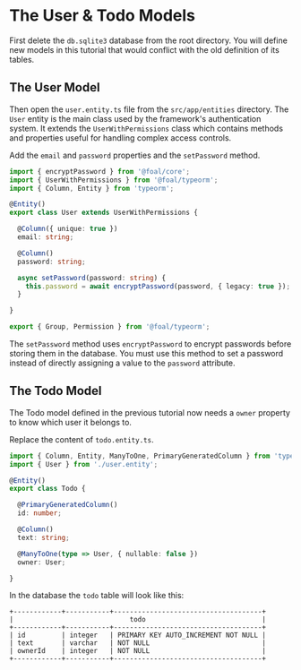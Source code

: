 # The User & Todo Models

First delete the `db.sqlite3` database from the root directory. You will define new models in this tutorial that would conflict with the old definition of its tables.

## The User Model

Then open the `user.entity.ts` file from the `src/app/entities` directory. The `User` entity is the main class used by the framework's authentication system. It extends the `UserWithPermissions` class which contains methods and properties useful for handling complex access controls.

Add the `email` and `password` properties and the `setPassword` method.

```typescript
import { encryptPassword } from '@foal/core';
import { UserWithPermissions } from '@foal/typeorm';
import { Column, Entity } from 'typeorm';

@Entity()
export class User extends UserWithPermissions {

  @Column({ unique: true })
  email: string;

  @Column()
  password: string;

  async setPassword(password: string) {
    this.password = await encryptPassword(password, { legacy: true });
  }

}

export { Group, Permission } from '@foal/typeorm';
```

The `setPassword` method uses `encryptPassword` to encrypt passwords before storing them in the database. You must use this method to set a password instead of directly assigning a value to the `password` attribute.

## The Todo Model

The Todo model defined in the previous tutorial now needs a `owner` property to know which user it belongs to.

Replace the content of `todo.entity.ts`.

```typescript
import { Column, Entity, ManyToOne, PrimaryGeneratedColumn } from 'typeorm';
import { User } from './user.entity';

@Entity()
export class Todo {

  @PrimaryGeneratedColumn()
  id: number;

  @Column()
  text: string;

  @ManyToOne(type => User, { nullable: false })
  owner: User;

}

```

In the database the `todo` table will look like this:

```
+------------+-----------+-------------------------------------+
|                             todo                             |
+------------+-----------+-------------------------------------+
| id         | integer   | PRIMARY KEY AUTO_INCREMENT NOT NULL |
| text       | varchar   | NOT NULL                            |
| ownerId    | integer   | NOT NULL                            |
+------------+-----------+-------------------------------------+
```
